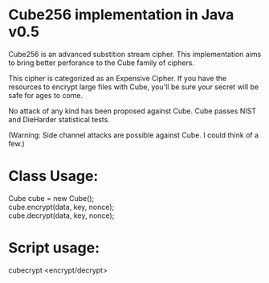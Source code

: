 # Cube256 implementation in Java v0.5
Cube256 is an advanced substition stream cipher.  This implementation aims to bring better perforance to the Cube family of ciphers.

This cipher is categorized as an Expensive Cipher.  If you have the resources to encrypt large files with Cube, you'll be sure your secret will be safe for ages to come.

No attack of any kind has been proposed against Cube.  Cube passes NIST and DieHarder statistical tests.

(Warning: Side channel attacks are possible against Cube. I could think of a few.)

# Class Usage:
Cube cube = new Cube();  
cube.encrypt(data, key, nonce);  
cube.decrypt(data, key, nonce);  

# Script usage:
cubecrypt <encrypt/decrypt> <inputfile> <outputfile> <password>

